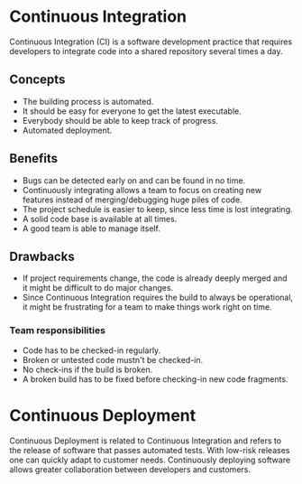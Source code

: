 Continuous Integration
======================
Continuous Integration (CI) is a software development practice that requires
developers to integrate code into a shared repository several times a day.

Concepts
--------
* The building process is automated.
* It should be easy for everyone to get the latest executable.
* Everybody should be able to keep track of progress.
* Automated deployment.

Benefits
--------
* Bugs can be detected early on and can be found in no time.
* Continuously integrating allows a team to focus on creating new features
instead of merging/debugging huge piles of code.
* The project schedule is easier to keep, since less time is lost integrating.
* A solid code base is available at all times.
* A good team is able to manage itself.

Drawbacks
---------
* If project requirements change, the code is already deeply merged and it
might be difficult to do major changes.
* Since Continuous Integration requires the build to always be operational, it
might be frustrating for a team to make things work right on time.

### Team responsibilities
* Code has to be checked-in regularly.
* Broken or untested code mustn't be checked-in.
* No check-ins if the build is broken.
* A broken build has to be fixed before checking-in new code fragments.

Continuous Deployment
=====================
Continuous Deployment is related to Continuous Integration and refers to the
release of software that passes automated tests. With low-risk releases one can
quickly adapt to customer needs. Continuously deploying software allows greater
collaboration between developers and customers.
